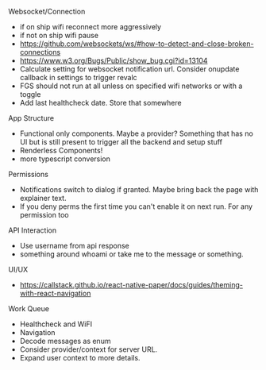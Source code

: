 Websocket/Connection
* if on ship wifi reconnect more aggressively
* if not on ship wifi pause
* https://github.com/websockets/ws/#how-to-detect-and-close-broken-connections
* https://www.w3.org/Bugs/Public/show_bug.cgi?id=13104
* Calculate setting for websocket notification url. Consider onupdate callback in settings to trigger revalc
* FGS should not run at all unless on specified wifi networks or with a toggle
* Add last healthcheck date. Store that somewhere

App Structure
* Functional only components. Maybe a provider? Something that has no UI but is still present to trigger
  all the backend and setup stuff
* Renderless Components!
* more typescript conversion

Permissions
* Notifications switch to dialog if granted. Maybe bring back the page with explainer text.
* If you deny perms the first time you can't enable it on next run. For any permission too

API Interaction
* Use username from api response
* something around whoami or take me to the message or something.

UI/UX
* https://callstack.github.io/react-native-paper/docs/guides/theming-with-react-navigation

Work Queue
* Healthcheck and WiFI
* Navigation
* Decode messages as enum
* Consider provider/context for server URL.
* Expand user context to more details.
